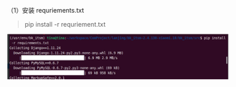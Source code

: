 （1）安装 requriements.txt

> pip install -r requriement.txt

![](../../assets/2022-11-03-16-53-23-image.png)


